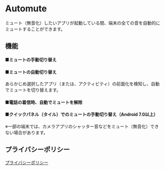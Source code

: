 # Automute

ミュート（無音化）したいアプリが起動している間、端末の全ての音を自動的にミュートすることができます。


## 機能

#### ■ミュートの手動切り替え

#### ■ミュートの自動切り替え
あらかじめ選択したアプリ（または、アクティビティ）の前面化を検知し、自動でミュートを切り替えます。

#### ■電話の着信時、自動でミュートを解除

#### ■クイックパネル（タイル）でのミュートの手動切り替え（Android 7.0以上）

※一部の端末では、カメラアプリのシャッター音などをミュート（無音化）できない場合があります。

## プライバシーポリシー
[プライバシーポリシー](https://sites.google.com/view/automute/privacy-policy)

